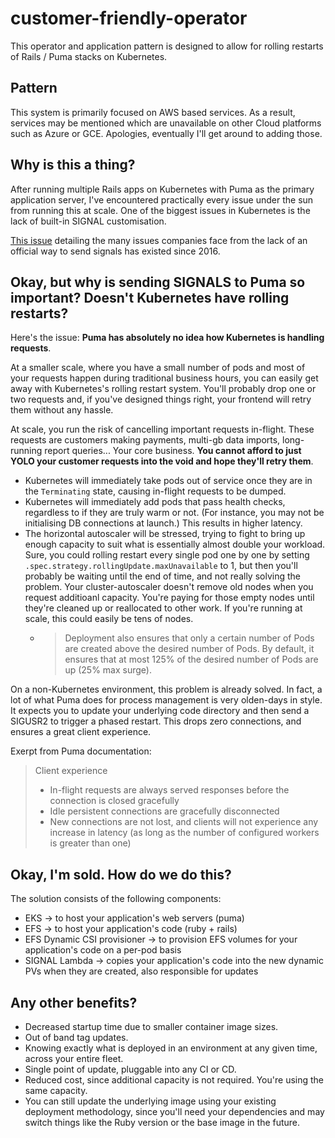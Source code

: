 # customer-friendly-operator
This operator and application pattern is designed to allow for rolling restarts of Rails / Puma stacks on Kubernetes.

## Pattern

This system is primarily focused on AWS based services. As a result, services may be mentioned which are unavailable on other Cloud platforms such as Azure or GCE. Apologies, eventually I'll get around to adding those.

## Why is this a thing?

After running multiple Rails apps on Kubernetes with Puma as the primary application server, I've encountered practically every issue under the sun from running this at scale. One of the biggest issues in Kubernetes is the lack of built-in SIGNAL customisation.

[This issue](https://github.com/kubernetes/kubernetes/issues/24957) detailing the many issues companies face from the lack of an official way to send signals has existed since 2016.

## Okay, but why is sending SIGNALS to Puma so important? Doesn't Kubernetes have rolling restarts?
Here's the issue: **Puma has absolutely no idea how Kubernetes is handling requests**.

At a smaller scale, where you have a small number of pods and most of your requests happen during traditional business hours, you can easily get away with Kubernetes's rolling restart system. You'll probably drop one or two requests and, if you've designed things right, your frontend will retry them without any hassle.

At scale, you run the risk of cancelling important requests in-flight. These requests are customers making payments, multi-gb data imports, long-running report queries... Your core business. **You cannot afford to just YOLO your customer requests into the void and hope they'll retry them**.

- Kubernetes will immediately take pods out of service once they are in the `Terminating` state, causing in-flight requests to be dumped.
- Kubernetes will immediately add pods that pass health checks, regardless to if they are truly warm or not. (For instance, you may not be initialising DB connections at launch.) This results in higher latency.
- The horizontal autoscaler will be stressed, trying to fight to bring up enough capacity to suit what is essentially almost double your workload. Sure, you could rolling restart every single pod one by one by setting `.spec.strategy.rollingUpdate.maxUnavailable` to 1, but then you'll probably be waiting until the end of time, and not really solving the problem. Your cluster-autoscaler doesn't remove old nodes when you request additioanl capacity. You're paying for those empty nodes until they're cleaned up or reallocated to other work. If you're running at scale, this could easily be tens of nodes.
  - > Deployment also ensures that only a certain number of Pods are created above the desired number of Pods. By default, it ensures that at most 125% of the desired number of Pods are up (25% max surge).

On a non-Kubernetes environment, this problem is already solved. In fact, a lot of what Puma does for process management is very olden-days in style. It expects you to update your underlying code directory and then send a SIGUSR2 to trigger a phased restart. This drops zero connections, and ensures a great client experience.

Exerpt from Puma documentation:
> Client experience
> - In-flight requests are always served responses before the connection is closed gracefully
> - Idle persistent connections are gracefully disconnected
> - New connections are not lost, and clients will not experience any increase in latency (as long as the number of configured workers is greater than one)

## Okay, I'm sold. How do we do this?

The solution consists of the following components:
- EKS -> to host your application's web servers (puma)
- EFS -> to host your application's code (ruby + rails)
- EFS Dynamic CSI provisioner -> to provision EFS volumes for your application's code on a per-pod basis
- SIGNAL Lambda -> copies your application's code into the new dynamic PVs when they are created, also responsible for updates

## Any other benefits?
- Decreased startup time due to smaller container image sizes.
- Out of band tag updates.
- Knowing exactly what is deployed in an environment at any given time, across your entire fleet.
- Single point of update, pluggable into any CI or CD.
- Reduced cost, since additional capacity is not required. You're using the same capacity.
- You can still update the underlying image using your existing deployment methodology, since you'll need your dependencies and may switch things like the Ruby version or the base image in the future.
